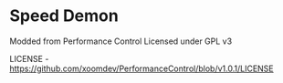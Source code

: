 Speed Demon
===================

Modded from Performance Control
Licensed under GPL v3

LICENSE - https://github.com/xoomdev/PerformanceControl/blob/v1.0.1/LICENSE


